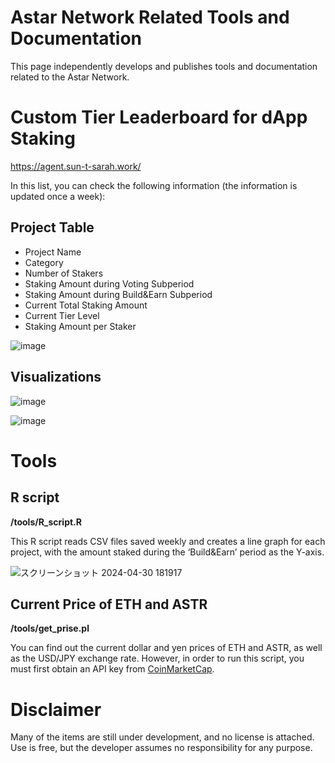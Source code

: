 # Astar Network Related Tools and Documentation

This page independently develops and publishes tools and documentation related to the Astar Network.

Custom Tier Leaderboard for dApp Staking
=============

https://agent.sun-t-sarah.work/

In this list, you can check the following information (the information is updated once a week):

## Project Table
- Project Name
- Category
- Number of Stakers
- Staking Amount during Voting Subperiod
- Staking Amount during Build&Earn Subperiod
- Current Total Staking Amount
- Current Tier Level
- Staking Amount per Staker

![image](https://github.com/tksarah/bc/assets/11060137/fd59ec2b-4824-4d04-b8d3-6de180dbf574)


## Visualizations

![image](https://github.com/tksarah/bc/assets/11060137/767c075b-06e3-45ed-885d-40842f880edd)

![image](https://github.com/tksarah/bc/assets/11060137/0f50e0e3-8903-43d7-a0a5-53afb3d52733)


Tools
=============

## R script

**/tools/R_script.R**

This R script reads CSV files saved weekly and creates a line graph for each project, with the amount staked during the ‘Build&Earn’ period as the Y-axis.

![スクリーンショット 2024-04-30 181917](https://github.com/tksarah/bc/assets/11060137/8fa7cee2-d6b5-406f-ae22-69a5faee8b49)


## Current Price of ETH and ASTR

**/tools/get_prise.pl**
 
You can find out the current dollar and yen prices of ETH and ASTR, as well as the USD/JPY exchange rate.
However, in order to run this script, you must first obtain an API key from [CoinMarketCap](https://coinmarketcap.com/).


Disclaimer
=============
Many of the items are still under development, and no license is attached. Use is free, but the developer assumes no responsibility for any purpose.

